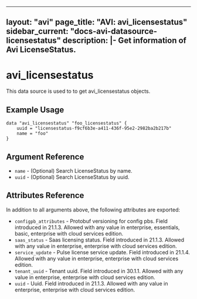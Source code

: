 <!--
    Copyright 2021 VMware, Inc.
    SPDX-License-Identifier: Mozilla Public License 2.0
-->
---
layout: "avi"
page_title: "AVI: avi_licensestatus"
sidebar_current: "docs-avi-datasource-licensestatus"
description: |-
  Get information of Avi LicenseStatus.
---

# avi_licensestatus

This data source is used to to get avi_licensestatus objects.

## Example Usage

```hcl
data "avi_licensestatus" "foo_licensestatus" {
    uuid = "licensestatus-f9cf6b3e-a411-436f-95e2-2982ba2b217b"
    name = "foo"
}
```

## Argument Reference

* `name` - (Optional) Search LicenseStatus by name.
* `uuid` - (Optional) Search LicenseStatus by uuid.

## Attributes Reference

In addition to all arguments above, the following attributes are exported:

* `configpb_attributes` - Protobuf versioning for config pbs. Field introduced in 21.1.3. Allowed with any value in enterprise, essentials, basic, enterprise with cloud services edition.
* `saas_status` - Saas licensing status. Field introduced in 21.1.3. Allowed with any value in enterprise, enterprise with cloud services edition.
* `service_update` - Pulse license service update. Field introduced in 21.1.4. Allowed with any value in enterprise, enterprise with cloud services edition.
* `tenant_uuid` - Tenant uuid. Field introduced in 30.1.1. Allowed with any value in enterprise, enterprise with cloud services edition.
* `uuid` - Uuid. Field introduced in 21.1.3. Allowed with any value in enterprise, enterprise with cloud services edition.

